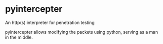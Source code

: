 # pyintercepter
An http(s) interpreter for penetration testing

pyintercepter allows modifying the packets using python, serving as a man in the middle.

